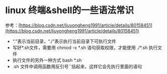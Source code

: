 # linux 终端&shell的一些语法常识
参考：[https://blog.csdn.net/liuyongheng1991/article/details/80158451](https://blog.csdn.net/liuyongheng1991/article/details/80158451)
* “.”表示当前目录，“./”表示执行当前目录下可执行文件
* 写好*.sh文件，需要用 chmod -x \*.sh 语句获取权限，才能使用 ./*.sh 执行文件
* 执行文件的另外一种方式 bash \*.sh
* .sh 文件中调用函数用反引号\`\`括起来，这样它会先执行里面的语句


